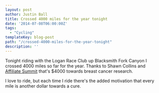 ```yaml
---
layout: post
author: Justin Ball
title: Crossed 4000 miles for the year tonight
date: '2014-07-08T06:00:00Z'
tags:
  - "Cycling"
templateKey: blog-post
path: "/crossed-4000-miles-for-the-year-tonight"
description: ''
---
```


Tonight riding with the Logan Race Club up Blacksmith Fork Canyon I crossed 4000 miles so far for the year. Thanks to Shawn Collins and <a href="http://www.affiliatesummit.com/">Affiliate Summit</a> that's $4000 towards breast cancer research.

I love to ride, but each time I ride there's the added motivation that every mile is another dollar towards a cure.
